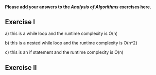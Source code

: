 #### Please add your answers to the ***Analysis of  Algorithms*** exercises here.

## Exercise I

a) this is a while loop and the runtime complexity is O(n)


b) this is a nested while loop and the runtime complexity is O(n^2)


c) this is an if statement and the runtime complexity is O(n)

## Exercise II


